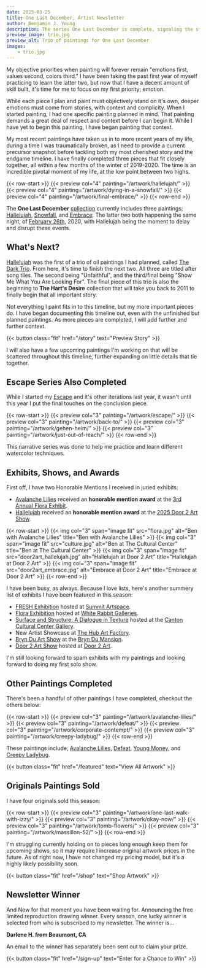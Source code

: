 ```yaml
---
date: 2025-03-25
title: One Last December, Artist Newsletter
author: Benjamin J. Young
description: The series One Last December is complete, signaling the start of telling a story in painting.
preview_image: trio.jpg
preview_alt: Trio of paintings for One Last December
images:
    - trio.jpg
---
```


My objective priorities when painting will forever remain "emotions first, values second, colors third." I have been taking the past first year of myself practicing to learn the latter two, but now that I have a decent amount of skill built, it's time for me to focus on my first priority; emotion.

<!--more-->

While each piece I plan and paint must objectively stand on it's own, deeper emotions must come from stories, with context and complicity. When I started painting, I had one specific painting planned in mind. That painting demands a great deal of respect and context before I can begin it. While I have yet to begin this painting, I have began painting that context.

My most recent paintings have taken us in to more recent years of my life, during a time I was traumatically broken, as I need to provide a current precursor snapshot before tackling both my most cherished story and the endgame timeline. I have finally completed three pieces that fit closely together, all within a few months of the winter of 2019-2020. The time is an incredible pivotal moment of my life, at the low point between two highs.

{{< row-start >}}
    {{< preview col="4" painting="/artwork/hallelujah/" >}}
    {{< preview col="4" painting="/artwork/dying-in-a-snowfall/" >}}
    {{< preview col="4" painting="/artwork/final-embrace/" >}}
{{< row-end >}}

The **One Last December** [collection](/collections/one-last-december) currently includes three paintings; [Hallelujah](/artwork/hallelujah), [Snowfall](/artwork/snowfall), and [Embrace](/artwork/embrace). The latter two both happening the same night, of [February 26th](/collections/feb-26), 2020, with Hallelujah being the moment to delay and disrupt these events.

## What's Next? ##

[Hallelujah](/artwork/hallelujah) was the first of a trio of oil paintings I had planned, called [The Dark Trio](/collections/the-dark-trio). From here, it's time to finish the next two. All three are titled after song tiles. The second being "Unfaithful", and the third/final being "Show Me What You Are Looking For". The final piece of this trio is also the beginning to **The Hart's Desire** collection that will take you back to 2011 to finally begin that all important story.

Not everything I paint fits in to this timeline, but my more important pieces do. I have began documenting this timeline out, even with the unfinished but planned paintings. As more pieces are completed, I will add further and further context.

{{< button class="fit" href="/story" text="Preview Story" >}}

I will also have a few upcoming paintings I'm working on that will be scattered throughout this timeline, further expanding on little details that tie together.

## Escape Series Also Completed ##

While I started my [Escape](/artwork/escape) and it's other iterations last year, it wasn't until this year I put the final touches on the conclusion piece.

{{< row-start >}}
    {{< preview col="3" painting="/artwork/escape/" >}}
    {{< preview col="3" painting="/artwork/back-to/" >}}
    {{< preview col="3" painting="/artwork/gehen-heim/" >}}
    {{< preview col="3" painting="/artwork/just-out-of-reach/" >}}
{{< row-end >}}

This narrative series was done to help me practice and learn different watercolor techniques.

## Exhibits, Shows, and Awards ##

First off, I have two Honorable Mentions I received in juried exhibits:

  * [Avalanche Lilies](/artwork/avalanche-lilies) received an **honorable mention award** at the [3rd Annual Flora Exhibit](https://www.whiterabbitgalleries.org/event-details/flora-3rd-annual-juried-exhibition-2025-01-17-16-00).
  * [Hallelujah](/artwork/hallelujah) received an **honorable mention award** at the [2025 Door 2 Art Show](https://www.door2art.com/artshow).

{{< row-start >}}
    {{< img col="3" span="image fit" src="flora.jpg" alt="Ben with Avalanche Lilies" title="Ben with Avalanche Lilies" >}}
    {{< img col="3" span="image fit" src="culture.jpg" alt="Ben at The Cultural Center" title="Ben at The Cultural Center" >}}
    {{< img col="3" span="image fit" src="door2art_hallelujah.jpg" alt="Hallelujah at Door 2 Art" title="Hallelujah at Door 2 Art" >}}
    {{< img col="3" span="image fit" src="door2art_embrace.jpg" alt="Embrace at Door 2 Art" title="Embrace at Door 2 Art" >}}
{{< row-end >}}

I have been busy, as always. Because I love lists, here's another summery list of exhibits I have been  featured in this season:

  * [FRESH Exhibition](https://www.summitartspace.org/fresh-2025/) hosted at [Summit Artspace](https://www.summitartspace.org).
  * [Flora Exhibition](https://www.whiterabbitgalleries.org/event-details/flora-3rd-annual-juried-exhibition-2025-01-17-16-00) hosted at [White Rabbit Galleries](https://www.whiterabbitgalleries.org).
  * [Surface and Structure: A Dialogue in Texture](https://artsinstark.com/surface-and-structure-a-dialogue-in-texture-opens-january-16-at-the-cultural-center-gallery/?fbclid=IwY2xjawHs4upleHRuA2FlbQIxMAABHVuxYcp1388QiP1wHwfzSl_zD5yaXzqCEaEzwQRiffFD4fi50l4KhCRbIQ_aem_y6Loqj6coj59e3x-HEd1yg) hosted at the [Canton Cultural Center Gallery](https://culturalcenterforthearts.com).
  * New Artist Showcase at [The Hub Art Factory](https://www.thehubcanton.com).
  * [Bryn Du Art Show](https://www.bryndu.com/bryn-du-art-show) at the [Bryn Du Mansion](https://www.bryndu.com).
  * [Door 2 Art Show](https://www.door2art.com/artshow) hosted at [Door 2 Art](https://www.door2art.com).

I'm still looking forward to spam exhibits with my paintings and looking forward to doing my first solo show.

## Other Paintings Completed ##

There's been a handful of other paintings I have completed, checkout the others below:

{{< row-start >}}
    {{< preview col="3" painting="/artwork/avalanche-lilies/" >}}
    {{< preview col="3" painting="/artwork/defeat/" >}}
    {{< preview col="3" painting="/artwork/corporate-contempt/" >}}
    {{< preview col="3" painting="/artwork/creepy-ladybug/" >}}
{{< row-end >}}

These paintings include; [Avalanche Lilies](/artwork/avalanche-lilies), [Defeat](/artwork/defeat), [Young Money](/artwork/young-money), and [Creepy Ladybug](/artwork/creepy-ladybug).

{{< button class="fit" href="/featured" text="View All Artwork" >}}

## Originals Paintings Sold ##

I have four originals sold this season:

{{< row-start >}}
    {{< preview col="3" painting="/artwork/one-last-walk-with-izzy/" >}}
    {{< preview col="3" painting="/artwork/okay-now/" >}}
    {{< preview col="3" painting="/artwork/tomb-flowers/" >}}
    {{< preview col="3" painting="/artwork/massillon-52/" >}}
{{< row-end >}}

I'm struggling currently holding on to pieces long enough keep them for upcoming shows, so it may require I increase original artwork prices in the future. As of right now, I have not changed my pricing model, but it's a highly likely possibility soon.

{{< button class="fit" href="/shop" text="Shop Artwork" >}}

## Newsletter Winner ##

And Now for that moment you have been waiting for. Announcing the free limited reproduction drawing winner. Every season, one lucky winner is selected from who is subscribed to my newsletter. The winner is...

**Darlene H. from Beaumont, CA**

An email to the winner has separately been sent out to claim your prize.

{{< button class="fit" href="/sign-up" text="Enter for a Chance to Win" >}}